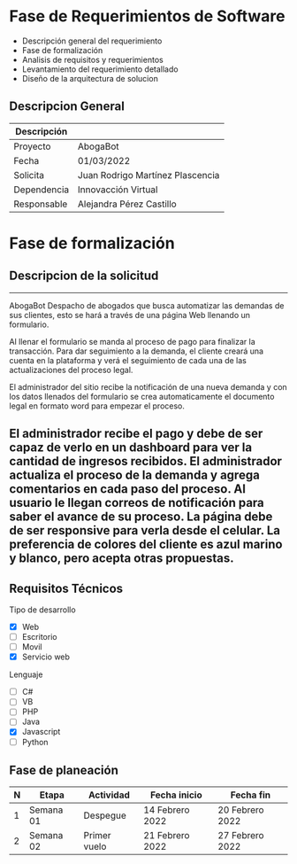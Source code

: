 # Fase de Requerimientos de Software

- Descripción general del requerimiento
- Fase de formalización
- Analisis de requisitos y requerimientos
- Levantamiento del requerimiento detallado
- Diseño de la arquitectura de solucion

## Descripcion General

| Descripción |                                  |
|-------------|----------------------------------|
| Proyecto    | AbogaBot                         |
| Fecha       | 01/03/2022                       |
| Solicita    | Juan Rodrigo Martínez Plascencia |
| Dependencia | Innovacción Virtual              |
| Responsable | Alejandra Pérez Castillo         |

# Fase de formalización

## Descripcion de la solicitud
---
AbogaBot
Despacho de abogados que busca automatizar las demandas de sus clientes, esto se hará a través de una página Web llenando un formulario.

Al llenar el formulario se manda al proceso de pago para finalizar la transacción.
Para dar seguimiento a la demanda, el cliente creará una cuenta en la plataforma y verá el seguimiento de cada una de las actualizaciones del proceso legal.

El administrador del sitio recibe la notificación de una nueva demanda y con los datos llenados del formulario se crea automaticamente el documento legal en formato word para empezar el proceso.

El administrador recibe el pago y debe de ser capaz de verlo en un dashboard para ver la cantidad de ingresos recibidos.
El administrador actualiza el proceso de la demanda y agrega comentarios en cada paso del proceso.
Al usuario le llegan correos de notificación para saber el avance de su proceso.
La página debe de ser responsive para verla desde el celular.
La preferencia de colores del cliente es azul marino y blanco, pero acepta otras propuestas.
---
## Requisitos Técnicos

Tipo de desarrollo

- [x] Web
- [ ] Escritorio
- [ ] Movil
- [x] Servicio web

Lenguaje

- [ ] C#
- [ ] VB
- [ ] PHP
- [ ] Java
- [x] Javascript
- [ ] Python

## Fase de planeación

| N | Etapa      | Actividad    | Fecha inicio    | Fecha fin       |
| - | ---------- | ------------ | --------------- | --------------- |
| 1 | Semana 01  | Despegue     | 14 Febrero 2022 | 20 Febrero 2022 |
| 2 | Semana 02  | Primer vuelo | 21 Febrero 2022 | 27 Febrero 2022 |

